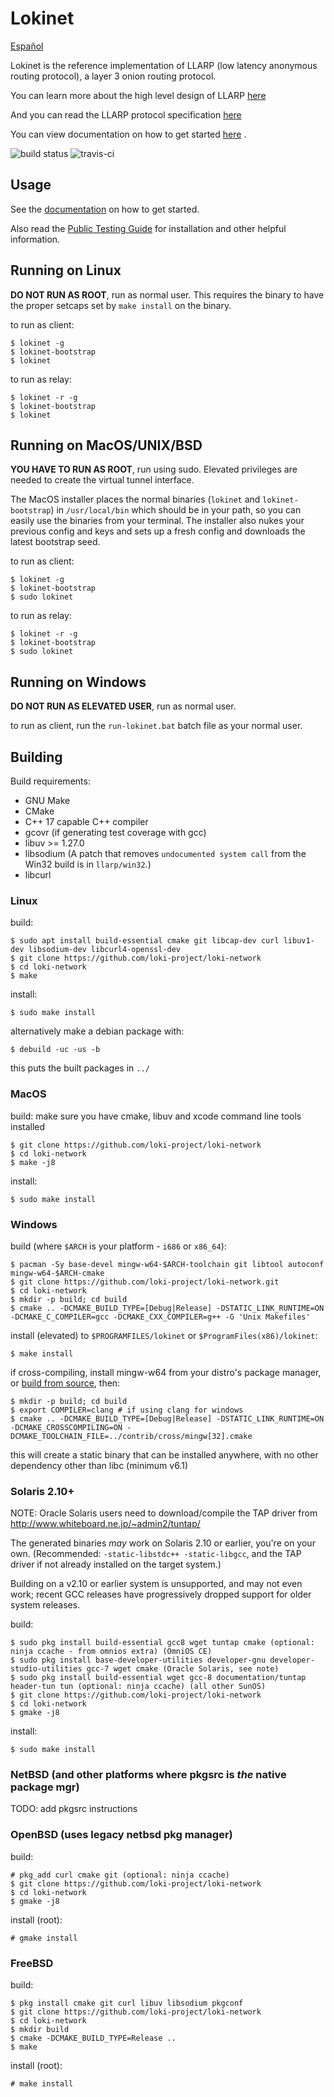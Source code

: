 # Lokinet

[Español](readme_es.md)

Lokinet is the reference implementation of LLARP (low latency anonymous routing protocol), a layer 3 onion routing protocol.

You can learn more about the high level design of LLARP [here](docs/high-level.txt)

And you can read the LLARP protocol specification [here](docs/proto_v0.txt)

You can view documentation on how to get started [here](https://loki-project.github.io/loki-docs/Lokinet/LokinetOverview/) .

![build status](https://gitlab.com/lokiproject/loki-network/badges/master/pipeline.svg "build status")
![travis-ci](https://travis-ci.org/loki-project/loki-network.svg?branch=master "ci status")

## Usage

See the [documentation](https://loki-project.github.io/loki-docs/Lokinet/LokinetOverview/) on how to get started.

Also read the [Public Testing Guide](https://lokidocs.com/Lokinet/Guides/PublicTestingGuide/#1-lokinet-installation) for installation and other helpful information.

## Running on Linux

**DO NOT RUN AS ROOT**, run as normal user. This requires the binary to have the proper setcaps set by `make install` on the binary.

to run as client:

    $ lokinet -g
    $ lokinet-bootstrap
    $ lokinet

to run as relay:

    $ lokinet -r -g
    $ lokinet-bootstrap
    $ lokinet

## Running on MacOS/UNIX/BSD

**YOU HAVE TO RUN AS ROOT**, run using sudo. Elevated privileges are needed to create the virtual tunnel interface.

The MacOS installer places the normal binaries (`lokinet` and `lokinet-bootstrap`) in `/usr/local/bin` which should be in your path, so you can easily use the binaries from your terminal. The installer also nukes your previous config and keys and sets up a fresh config and downloads the latest bootstrap seed.

to run as client:

    $ lokinet -g
    $ lokinet-bootstrap
    $ sudo lokinet

to run as relay:

    $ lokinet -r -g
    $ lokinet-bootstrap
    $ sudo lokinet


## Running on Windows

**DO NOT RUN AS ELEVATED USER**, run as normal user.

to run as client, run the `run-lokinet.bat` batch file as your normal user.


## Building

Build requirements:

* GNU Make
* CMake
* C++ 17 capable C++ compiler
* gcovr (if generating test coverage with gcc)
* libuv >= 1.27.0
* libsodium (A patch that removes `undocumented system call` from the Win32 build is in `llarp/win32`.)
* libcurl

### Linux

build:

    $ sudo apt install build-essential cmake git libcap-dev curl libuv1-dev libsodium-dev libcurl4-openssl-dev
    $ git clone https://github.com/loki-project/loki-network
    $ cd loki-network
    $ make 

install:

    $ sudo make install


alternatively make a debian package with:

    $ debuild -uc -us -b

this puts the built packages in `../`

### MacOS

build:
    make sure you have cmake, libuv and xcode command line tools installed
    
    $ git clone https://github.com/loki-project/loki-network
    $ cd loki-network
    $ make -j8

install:

    $ sudo make install

### Windows

build (where `$ARCH` is your platform - `i686` or `x86_64`):

    $ pacman -Sy base-devel mingw-w64-$ARCH-toolchain git libtool autoconf mingw-w64-$ARCH-cmake
    $ git clone https://github.com/loki-project/loki-network.git
    $ cd loki-network
    $ mkdir -p build; cd build
    $ cmake .. -DCMAKE_BUILD_TYPE=[Debug|Release] -DSTATIC_LINK_RUNTIME=ON -DCMAKE_C_COMPILER=gcc -DCMAKE_CXX_COMPILER=g++ -G 'Unix Makefiles'

install (elevated) to `$PROGRAMFILES/lokinet` or `$ProgramFiles(x86)/lokinet`:

    $ make install

if cross-compiling, install mingw-w64 from your distro's package manager, or [build from source](https://sourceforge.net/p/mingw-w64/wiki2/Cross%20Win32%20and%20Win64%20compiler/), then:

    $ mkdir -p build; cd build
    $ export COMPILER=clang # if using clang for windows
    $ cmake .. -DCMAKE_BUILD_TYPE=[Debug|Release] -DSTATIC_LINK_RUNTIME=ON -DCMAKE_CROSSCOMPILING=ON -DCMAKE_TOOLCHAIN_FILE=../contrib/cross/mingw[32].cmake

this will create a static binary that can be installed anywhere, with no other dependency other than libc (minimum v6.1)

### Solaris 2.10+

NOTE: Oracle Solaris users need to download/compile the TAP driver from http://www.whiteboard.ne.jp/~admin2/tuntap/

The generated binaries _may_ work on Solaris 2.10 or earlier, you're on your own. (Recommended: `-static-libstdc++ -static-libgcc`, and the TAP driver if not already installed on the target system.)

Building on a v2.10 or earlier system is unsupported, and may not even work; recent GCC releases have progressively dropped support for older system releases.

build:

    $ sudo pkg install build-essential gcc8 wget tuntap cmake (optional: ninja ccache - from omnios extra) (OmniOS CE)
    $ sudo pkg install base-developer-utilities developer-gnu developer-studio-utilities gcc-7 wget cmake (Oracle Solaris, see note)
    $ sudo pkg install build-essential wget gcc-8 documentation/tuntap header-tun tun (optional: ninja ccache) (all other SunOS)
    $ git clone https://github.com/loki-project/loki-network
    $ cd loki-network
    $ gmake -j8

install:

    $ sudo make install


### NetBSD (and other platforms where pkgsrc is _the_ native package mgr)

TODO: add pkgsrc instructions

### OpenBSD (uses legacy netbsd pkg manager)

build:

    # pkg_add curl cmake git (optional: ninja ccache)
    $ git clone https://github.com/loki-project/loki-network
    $ cd loki-network
    $ gmake -j8

install (root):

    # gmake install

### FreeBSD

build:

    $ pkg install cmake git curl libuv libsodium pkgconf
    $ git clone https://github.com/loki-project/loki-network
    $ cd loki-network
    $ mkdir build
    $ cmake -DCMAKE_BUILD_TYPE=Release ..
    $ make

install (root):

    # make install
